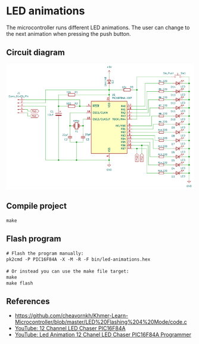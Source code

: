 # LED animations

The microcontroller runs different LED animations. The user can change to the next animation when pressing the push button.

## Circuit diagram

![](./imgs/sch-led-animations.png)

## Compile project
```
make
```

## Flash program
```
# Flash the program manually:
pk2cmd -P PIC16F84A -X -M -R -F bin/led-animations.hex

# Or instead you can use the make file target:
make
make flash
```

## References
- https://github.com/cheavornkh/Khmer-Learn-Microcontroller/blob/master/LED%20Flashing%204%20Mode/code.c
- [YouTube: 12 Channel LED Chaser PIC16F84A](https://www.youtube.com/watch?v=DVMx4DwvFEA)
- [YouTube: Led Animation 12 Chanel LED Chaser PIC16F84A Programmer](https://www.youtube.com/watch?v=EnD4fRhWYw0)